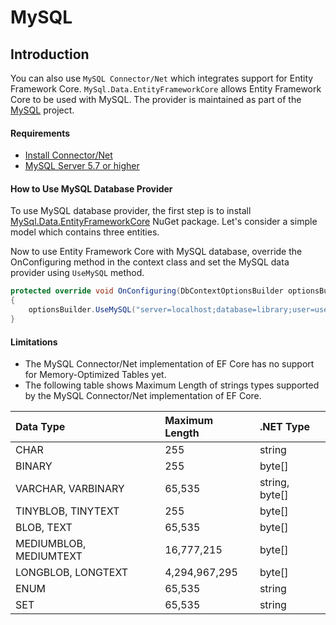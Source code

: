 # MySQL

## Introduction

You can also use `MySQL Connector/Net` which integrates support for Entity Framework Core. `MySql.Data.EntityFrameworkCore` allows Entity Framework Core to be used with MySQL. The provider is maintained as part of the [MySQL](https://dev.mysql.com/) project. 

#### Requirements

 - [Install Connector/Net](https://dev.mysql.com/doc/connector-net/en/connector-net-installation-windows.html)
 - [MySQL Server 5.7 or higher](https://dev.mysql.com/downloads/)

#### How to Use MySQL Database Provider

To use MySQL database provider, the first step is to install [ MySql.Data.EntityFrameworkCore](https://www.nuget.org/packages/MySql.Data.EntityFrameworkCore/) NuGet package. Let's consider a simple model which contains three entities.

Now to use Entity Framework Core with MySQL database, override the OnConfiguring method in the context class and set the MySQL data provider using `UseMySQL` method. 


```csharp
protected override void OnConfiguring(DbContextOptionsBuilder optionsBuilder)
{
    optionsBuilder.UseMySQL("server=localhost;database=library;user=user;password=password");
}
```

#### Limitations

 - The MySQL Connector/Net implementation of EF Core has no support for Memory-Optimized Tables yet.
 - The following table shows Maximum Length of strings types supported by the MySQL Connector/Net implementation of EF Core.


|Data Type	            |Maximum Length	|.NET Type      |
|:----------------------|:--------------|:--------------|
|CHAR	                |255	        |string         |
|BINARY	                |255	        |byte[]         |
|VARCHAR, VARBINARY     |	65,535	    |string, byte[] |
|TINYBLOB, TINYTEXT	    |255	        |byte[]         | 
|BLOB, TEXT	            |65,535	        |byte[]         |
|MEDIUMBLOB, MEDIUMTEXT	|16,777,215	    |byte[]         |
|LONGBLOB, LONGTEXT	    |4,294,967,295	|byte[]         |
|ENUM               	|65,535	        |string         |
|SET	                |65,535	        |string         |
